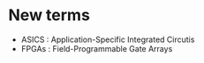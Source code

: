# New terms

- ASICS : Application-Specific Integrated Circutis
- FPGAs : Field-Programmable Gate Arrays
